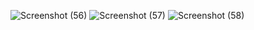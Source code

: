 ![Screenshot (56)](https://github.com/fentywrap/arch/assets/73075228/59b23ef3-e500-4560-9830-9f5b86a6cf1e)
![Screenshot (57)](https://github.com/fentywrap/arch/assets/73075228/9ee70c65-c670-4893-8460-8713327d17ef)
![Screenshot (58)](https://github.com/fentywrap/arch/assets/73075228/000f268a-b209-4b05-b7ed-830284ff0c90)
